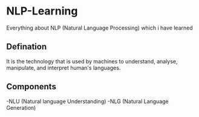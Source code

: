 # NLP-Learning
Everything about NLP (Natural Language Processing) which i have learned

## Defination
It is the technology that is used by machines to understand, analyse, manipulate, and interpret human's languages.

## Components 
 -NLU (Natural language Understanding)
 -NLG (Natural Language Generation)
